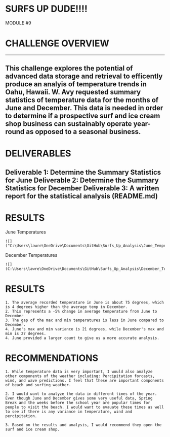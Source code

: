 # SURFS UP DUDE!!!!
MODULE #9

# CHALLENGE OVERVIEW
--------------------------------------------------------------------------------------------------------------------------------------------------

This challenge explores the potential of advanced data storage and retrieval to efficently produce an analyis of temperature trends in Oahu, Hawaii. W. Avy requested summary statistics of temperature data for the months of June and December. This data is needed in order to determine if a prospective surf and ice cream shop business can sustainably operate year-round as opposed to a seasonal business.
--------------------------------------------------------------------------------------------------------------------------------------------------
# DELIVERABLES

Deliverable 1: Determine the Summary Statistics for June
Deliverable 2: Determine the Summary Statistics for December
Deliverable 3: A written report for the statistical analysis (README.md)
--------------------------------------------------------------------------------------------------------------------------------------------------

# RESULTS

June Temperatures
	
	![]("C:\Users\lawre\OneDrive\Documents\GitHub\Surfs_Up_Analysis\June_Temperatures.png")

December Temperatures

	![](C:\Users\lawre\OneDrive\Documents\GitHub\Surfs_Up_Analysis\December_Temperatures.png")


# RESULTS

	1. The average recorded temperature in June is about 75 degrees, which is 4 degrees higher than the average temp in December.
	2. This represents a -5% change in average temperature from June to December
	3. The gap of the max and min temperatures is less in June compared to December. 
	4. June's max and min variance is 21 degrees, while December's max and min is 27 degrees.
	4. June provided a larger count to give us a more accurate analysis.

# RECOMMENDATIONS

	1. While temperature data is very important, I would also analyze other components of the weather including: Percipitation forcasts, wind, and wave predictions. I feel that these are important components of beach and surfing weather. 

	2. I would want to analyze the data in different times of the year. Even though June and December gives some very useful data, Spring Break and the weeks before the school year are popular times for people to visit the beach. I would want to evauate these times as well to see if there is any variance in temperature, wind and percipitation.

	3. Based on the results and analysis, I would recommend they open the surf and ice cream shop.